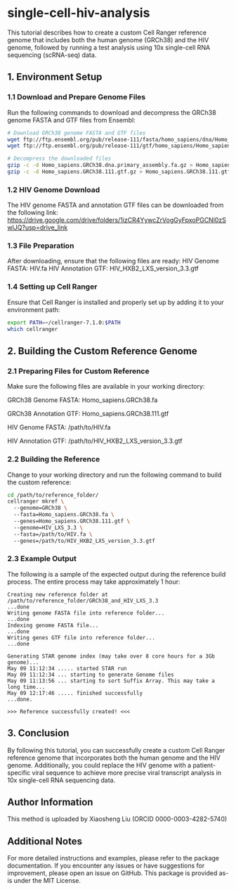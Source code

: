 # single-cell-hiv-analysis

This tutorial describes how to create a custom Cell Ranger reference genome that includes both the human genome (GRCh38) and the HIV genome, followed by running a test analysis using 10x single-cell RNA sequencing (scRNA-seq) data.

## 1. Environment Setup
### 1.1 Download and Prepare Genome Files

Run the following commands to download and decompress the GRCh38 genome FASTA and GTF files from Ensembl:

```bash
# Download GRCh38 genome FASTA and GTF files
wget ftp://ftp.ensembl.org/pub/release-111/fasta/homo_sapiens/dna/Homo_sapiens.GRCh38.dna.primary_assembly.fa.gz
wget ftp://ftp.ensembl.org/pub/release-111/gtf/homo_sapiens/Homo_sapiens.GRCh38.111.gtf.gz

# Decompress the downloaded files
gzip -c -d Homo_sapiens.GRCh38.dna.primary_assembly.fa.gz > Homo_sapiens.GRCh38.fa
gzip -c -d Homo_sapiens.GRCh38.111.gtf.gz > Homo_sapiens.GRCh38.111.gtf
```

### 1.2 HIV Genome Download

The HIV genome FASTA and annotation GTF files can be downloaded from the following link: 
https://drive.google.com/drive/folders/1izCR4YywcZrVogGyFpxoPGCNl0zSwlJQ?usp=drive_link


### 1.3 File Preparation

After downloading, ensure that the following files are ready:
HIV Genome FASTA: HIV.fa
HIV Annotation GTF: HIV_HXB2_LXS_version_3.3.gtf

### 1.4 Setting up Cell Ranger
Ensure that Cell Ranger is installed and properly set up by adding it to your environment path:

```bash
export PATH=~/cellranger-7.1.0:$PATH
which cellranger
```


## 2. Building the Custom Reference Genome
### 2.1 Preparing Files for Custom Reference

Make sure the following files are available in your working directory:

GRCh38 Genome FASTA: Homo_sapiens.GRCh38.fa

GRCh38 Annotation GTF: Homo_sapiens.GRCh38.111.gtf

HIV Genome FASTA: /path/to/HIV.fa

HIV Annotation GTF: /path/to/HIV_HXB2_LXS_version_3.3.gtf

### 2.2 Building the Reference

Change to your working directory and run the following command to build the custom reference:


```bash
cd /path/to/reference_folder/  
cellranger mkref \  
  --genome=GRCh38 \  
  --fasta=Homo_sapiens.GRCh38.fa \  
  --genes=Homo_sapiens.GRCh38.111.gtf \  
  --genome=HIV_LXS_3.3 \  
  --fasta=/path/to/HIV.fa \  
  --genes=/path/to/HIV_HXB2_LXS_version_3.3.gtf  
```

### 2.3 Example Output

The following is a sample of the expected output during the reference build process. The entire process may take approximately 1 hour:

```vbnet
Creating new reference folder at /path/to/reference_folder/GRCh38_and_HIV_LXS_3.3  
...done  
Writing genome FASTA file into reference folder...  
...done  
Indexing genome FASTA file...  
...done  
Writing genes GTF file into reference folder...  
...done  

Generating STAR genome index (may take over 8 core hours for a 3Gb genome)...  
May 09 11:12:34 ..... started STAR run  
May 09 11:12:34 ... starting to generate Genome files  
May 09 11:13:56 ... starting to sort Suffix Array. This may take a long time...  
May 09 12:17:46 ..... finished successfully  
...done.  

>>> Reference successfully created! <<<  
```



## 3. Conclusion
By following this tutorial, you can successfully create a custom Cell Ranger reference genome that incorporates both the human genome and the HIV genome. Additionally, you could replace the HIV genome with a patient-specific viral sequence to achieve more precise viral transcript analysis in 10x single-cell RNA sequencing data.


## Author Information
This method is uploaded by Xiaosheng Liu (ORCID 0000-0003-4282-5740)

## Additional Notes
For more detailed instructions and examples, please refer to the package documentation.
If you encounter any issues or have suggestions for improvement, please open an issue on GitHub.
This package is provided as-is under the MIT License.
